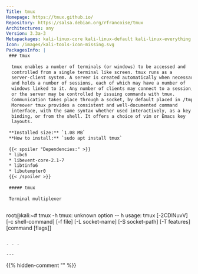 ```yaml
---
Title: tmux
Homepage: https://tmux.github.io/
Repository: https://salsa.debian.org/rfrancoise/tmux
Architectures: any
Version: 3.3a-3
Metapackages: kali-linux-core kali-linux-default kali-linux-everything kali-linux-headless kali-linux-large kali-linux-nethunter kali-tools-802-11 kali-tools-wireless 
Icon: /images/kali-tools-icon-missing.svg
PackagesInfo: |
 ### tmux
 
  tmux enables a number of terminals (or windows) to be accessed and
  controlled from a single terminal like screen. tmux runs as a
  server-client system. A server is created automatically when necessary
  and holds a number of sessions, each of which may have a number of
  windows linked to it. Any number of clients may connect to a session,
  or the server may be controlled by issuing commands with tmux.
  Communication takes place through a socket, by default placed in /tmp.
  Moreover tmux provides a consistent and well-documented command
  interface, with the same syntax whether used interactively, as a key
  binding, or from the shell. It offers a choice of vim or Emacs key
  layouts.
 
 **Installed size:** `1.08 MB`  
 **How to install:** `sudo apt install tmux`  
 
 {{< spoiler "Dependencies:" >}}
 * libc6 
 * libevent-core-2.1-7 
 * libtinfo6 
 * libutempter0 
 {{< /spoiler >}}
 
 ##### tmux
 
 Terminal multiplexer
 
 ```
 root@kali:~# tmux -h
 tmux: unknown option -- h
 usage: tmux [-2CDlNuvV] [-c shell-command] [-f file] [-L socket-name]
             [-S socket-path] [-T features] [command [flags]]
 ```
 
 - - -
 
---
```

{{% hidden-comment "<!--Do not edit anything above this line-->" %}}
